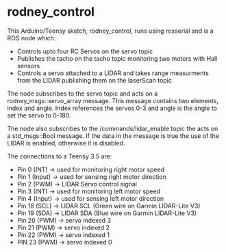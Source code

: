 # rodney_control
This Arduino/Teensy sketch, rodney_control, runs using rosserial and is a ROS node which:
* Controls upto four RC Servos on the servo topic
* Publishes the tacho on the tacho topic monitoring two motors with Hall sensors
* Controls a servo attached to a LIDAR and takes range measurments from the LIDAR publishing them on the laserScan topic

The node subscribes to the servo topic and acts on a rodney_msgs::servo_array message.
This message contains two elements, index and angle. Index references the servos 0-3 and
angle is the angle to set the servo to 0-180.

The node also subscribes to the /commands/lidar_enable topic the acts on a std_msgs::Bool message.
If the data in the message is true the use of the LIDAR is enabled, otherwise it is disabled.

The connections to a Teensy 3.5 are:
* Pin 0 (INT)   -> used for monitoring right motor speed
* Pin 1 (Input)   -> used for sensing right motor direction
* Pin 2 (PWM)   -> LIDAR Servo control signal 
* Pin 3 (INT)   -> used for monitoring left motor speed
* Pin 4 (Input) -> used for sensing left motor direction 
* Pin 18 (SCL)  -> LIDAR SCL (Green wire on Garmin LIDAR-Lite V3)
* Pin 19 (SDA)  -> LIDAR SDA (Blue wire on Garmin LIDAR-Lite V3)
* Pin 20 (PWM)  -> servo indexed 3
* Pin 21 (PWM)  -> servo indexed 2 
* Pin 22 (PWM)  -> servo indexed 1
* PIN 23 (PWM)  -> servo indexed 0

